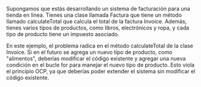 Supongamos que estás desarrollando un sistema de facturación para una tienda en línea. Tienes una clase llamada Factura que tiene un método llamado calculateTotal que calcula el total de la factura Invoice. Además, tienes varios tipos de productos, como libros, electrónicos y ropa, y cada tipo de producto tiene un impuesto asociado.

En este ejemplo, el problema radica en el método calculateTotal de la clase Invoice. Si en el futuro se agrega un nuevo tipo de producto, como "alimentos", deberías modificar el código existente y agregar una nueva condición en el bucle for para manejar el nuevo tipo de producto. Esto viola el principio OCP, ya que deberías poder extender el sistema sin modificar el código existente.